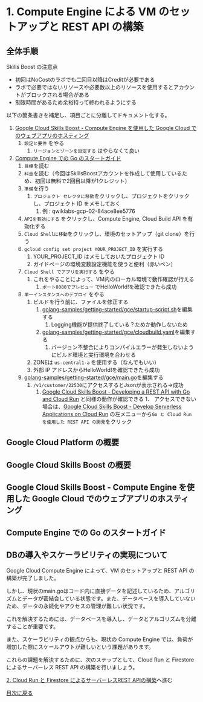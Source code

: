 # 1. Compute Engine による VM のセットアップと REST API の構築

## 全体手順

Skills Boost の注意点
- 初回はNoCostのラボでも二回目以降はCreditが必要である
- ラボで必要ではないリソースや必要数以上のリソースを使用するとアカウントがブロックされる場合がある
- 制限時間があるため余裕持って終われるようにする

以下の箇条書きを補足し、項目ごとに分離してドキュメント化する。

1. [Google Cloud Skills Boost - Compute Engine を使用した Google Cloud でのウェブアプリのホスティング](https://www.cloudskillsboost.google/course_templates/638/labs/480366?locale=ja)
    1. `設定と要件` をやる
        1. `リージョンとゾーンを設定する` はやらなくて良い
1. [Compute Engine での Go のスタートガイド](https://cloud.google.com/go/getting-started/getting-started-on-compute-engine?hl=ja)
    1. `目標`を読む
    1. `料金`を読む（今回はSkillsBoostアカウントを作成して使用しているため、初回は無料で2回目以降が1クレジット）
    1. `準備`を行う
        1. `プロジェクト セレクタに移動`をクリックし、プロジェクトをクリックし、プロジェクト ID をメモしておく
            1. 例 : qwiklabs-gcp-02-84ace8ee5776
    1. `APIを有効にする` をクリックし、Compute Engine, Cloud Build API を有効化する
    1. `Cloud Shellに移動`をクリックし、環境のセットアップ（git clone）を行う
    1. `gcloud config set project YOUR_PROJECT_ID` を実行する
        1. YOUR_PROJECT_ID はメモしておいたプロジェクト ID
        1. ガイドページの環境変数設定機能を使うと便利（赤いペン）
    1. `Cloud Shell でアプリを実行する` をやる
        1. これをやることによって、VM内のローカル環境で動作確認が行える
            1. `ポート8080でプレビュー` でHelloWorld!を確認できたら成功
    1. `単一インスタンスへのデプロイ` をやる
        1. ビルドを行う前に、ファイルを修正する
            1. [golang-samples/getting-started/gce/startup-script.sh](./source/1/startup-script.sh)を編集する
                1. Logging機能が提供終了している？ためか動作しないため
            2. [golang-samples/getting-started/gce/cloudbuild.yaml](./source/1/cloudbuild.yaml)を編集する
                1. バージョン不整合によりコンパイルエラーが発生しないようにビルド環境と実行環境を合わせる
        2. ZONEは `us-central1-a` を使用する（なんでもいい）
        3. 外部 IP アドレスからHelloWorld!を確認できたら成功
    1. [golang-samples/getting-started/gce/main.go](./source/1/main.go)を編集する
        1. `/v1/customer/22530`にアクセスするとJsonが表示される→成功
            1. [Google Cloud Skills Boost - Developing a REST API with Go and Cloud Run](https://www.cloudskillsboost.google/course_templates/741/labs/464421) と同様の動作が確認できる
                1． アクセスできない場合は、[Google Cloud Skills Boost - Develop Serverless Applications on Cloud Run](https://www.cloudskillsboost.google/course_templates/741) の左メニューから`Go と Cloud Run を使用した REST API の開発`をクリック

## Google Cloud Platform の概要


## Google Cloud Skills Boost の概要


## Google Cloud Skills Boost - Compute Engine を使用した Google Cloud でのウェブアプリのホスティング


## Compute Engine での Go のスタートガイド


## DBの導入やスケーラビリティの実現について

Google Cloud Compute Engine によって、VM のセットアップと REST API の構築が完了しました。

しかし、現状のmain.goはコード内に直接データを記述しているため、アルゴリズムとデータが密結合している状態です。また、データベースを導入していないため、データの永続化やアクセスの管理が難しい状況です。

これを解決するためには、データベースを導入し、データとアルゴリズムを分離することが重要です。

また、スケーラビリティの観点からも、現状の Compute Engine では、負荷が増加した際にスケールアウトが難しいという課題があります。

これらの課題を解決するために、次のステップとして、Cloud Run と Firestore によるサーバーレス REST API の構築を行いましょう。

[2. Cloud Run と Firestore によるサーバーレスREST APIの構築](2-sv-less.md)へ進む

[目次に戻る](README.md)
